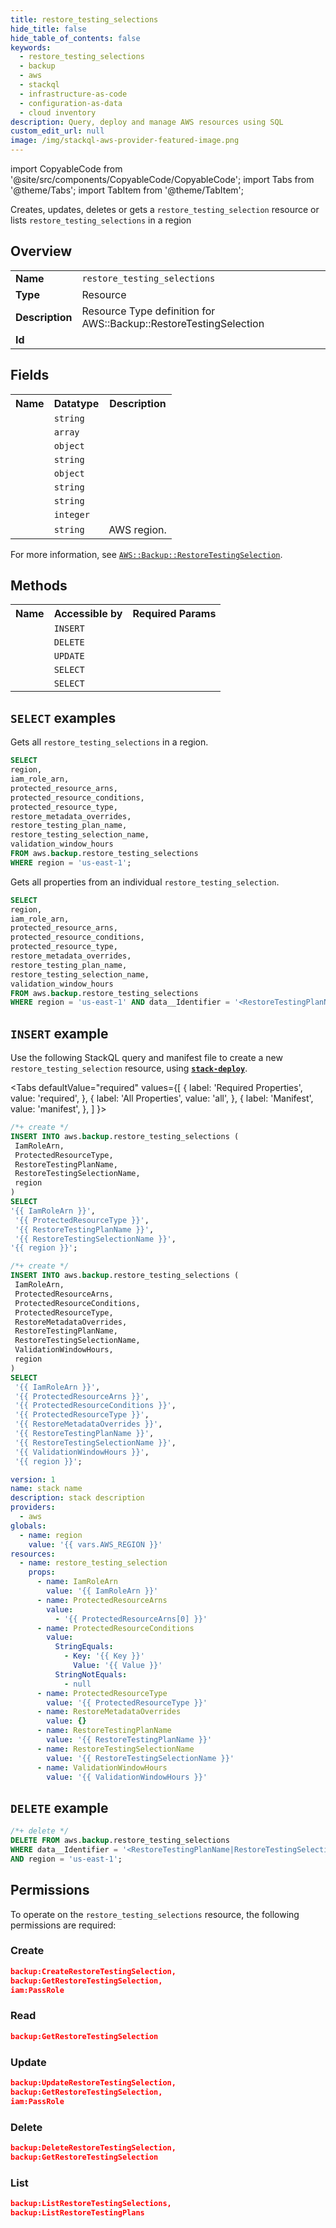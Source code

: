 ```yaml
---
title: restore_testing_selections
hide_title: false
hide_table_of_contents: false
keywords:
  - restore_testing_selections
  - backup
  - aws
  - stackql
  - infrastructure-as-code
  - configuration-as-data
  - cloud inventory
description: Query, deploy and manage AWS resources using SQL
custom_edit_url: null
image: /img/stackql-aws-provider-featured-image.png
---
```


import CopyableCode from '@site/src/components/CopyableCode/CopyableCode';
import Tabs from '@theme/Tabs';
import TabItem from '@theme/TabItem';

Creates, updates, deletes or gets a <code>restore_testing_selection</code> resource or lists <code>restore_testing_selections</code> in a region

## Overview
<table>
<tbody>
<tr><td><b>Name</b></td><td><code>restore_testing_selections</code></td></tr>
<tr><td><b>Type</b></td><td>Resource</td></tr>
<tr><td><b>Description</b></td><td>Resource Type definition for AWS::Backup::RestoreTestingSelection</td></tr>
<tr><td><b>Id</b></td><td><CopyableCode code="aws.backup.restore_testing_selections" /></td></tr>
</tbody>
</table>

## Fields
<table>
<tbody>
<tr><th>Name</th><th>Datatype</th><th>Description</th></tr><tr><td><CopyableCode code="iam_role_arn" /></td><td><code>string</code></td><td></td></tr>
<tr><td><CopyableCode code="protected_resource_arns" /></td><td><code>array</code></td><td></td></tr>
<tr><td><CopyableCode code="protected_resource_conditions" /></td><td><code>object</code></td><td></td></tr>
<tr><td><CopyableCode code="protected_resource_type" /></td><td><code>string</code></td><td></td></tr>
<tr><td><CopyableCode code="restore_metadata_overrides" /></td><td><code>object</code></td><td></td></tr>
<tr><td><CopyableCode code="restore_testing_plan_name" /></td><td><code>string</code></td><td></td></tr>
<tr><td><CopyableCode code="restore_testing_selection_name" /></td><td><code>string</code></td><td></td></tr>
<tr><td><CopyableCode code="validation_window_hours" /></td><td><code>integer</code></td><td></td></tr>
<tr><td><CopyableCode code="region" /></td><td><code>string</code></td><td>AWS region.</td></tr>
</tbody>
</table>

For more information, see <a href="https://docs.aws.amazon.com/AWSCloudFormation/latest/UserGuide/aws-resource-backup-restoretestingselection.html"><code>AWS::Backup::RestoreTestingSelection</code></a>.

## Methods

<table>
<tbody>
  <tr>
    <th>Name</th>
    <th>Accessible by</th>
    <th>Required Params</th>
  </tr>
  <tr>
    <td><CopyableCode code="create_resource" /></td>
    <td><code>INSERT</code></td>
    <td><CopyableCode code="IamRoleArn, ProtectedResourceType, RestoreTestingPlanName, RestoreTestingSelectionName, region" /></td>
  </tr>
  <tr>
    <td><CopyableCode code="delete_resource" /></td>
    <td><code>DELETE</code></td>
    <td><CopyableCode code="data__Identifier, region" /></td>
  </tr>
  <tr>
    <td><CopyableCode code="update_resource" /></td>
    <td><code>UPDATE</code></td>
    <td><CopyableCode code="data__Identifier, data__PatchDocument, region" /></td>
  </tr>
  <tr>
    <td><CopyableCode code="list_resources" /></td>
    <td><code>SELECT</code></td>
    <td><CopyableCode code="region" /></td>
  </tr>
  <tr>
    <td><CopyableCode code="get_resource" /></td>
    <td><code>SELECT</code></td>
    <td><CopyableCode code="data__Identifier, region" /></td>
  </tr>
</tbody>
</table>

## `SELECT` examples
Gets all <code>restore_testing_selections</code> in a region.
```sql
SELECT
region,
iam_role_arn,
protected_resource_arns,
protected_resource_conditions,
protected_resource_type,
restore_metadata_overrides,
restore_testing_plan_name,
restore_testing_selection_name,
validation_window_hours
FROM aws.backup.restore_testing_selections
WHERE region = 'us-east-1';
```
Gets all properties from an individual <code>restore_testing_selection</code>.
```sql
SELECT
region,
iam_role_arn,
protected_resource_arns,
protected_resource_conditions,
protected_resource_type,
restore_metadata_overrides,
restore_testing_plan_name,
restore_testing_selection_name,
validation_window_hours
FROM aws.backup.restore_testing_selections
WHERE region = 'us-east-1' AND data__Identifier = '<RestoreTestingPlanName>|<RestoreTestingSelectionName>';
```

## `INSERT` example

Use the following StackQL query and manifest file to create a new <code>restore_testing_selection</code> resource, using [__`stack-deploy`__](https://pypi.org/project/stack-deploy/).

<Tabs
    defaultValue="required"
    values={[
      { label: 'Required Properties', value: 'required', },
      { label: 'All Properties', value: 'all', },
      { label: 'Manifest', value: 'manifest', },
    ]
}>
<TabItem value="required">

```sql
/*+ create */
INSERT INTO aws.backup.restore_testing_selections (
 IamRoleArn,
 ProtectedResourceType,
 RestoreTestingPlanName,
 RestoreTestingSelectionName,
 region
)
SELECT 
'{{ IamRoleArn }}',
 '{{ ProtectedResourceType }}',
 '{{ RestoreTestingPlanName }}',
 '{{ RestoreTestingSelectionName }}',
'{{ region }}';
```
</TabItem>
<TabItem value="all">

```sql
/*+ create */
INSERT INTO aws.backup.restore_testing_selections (
 IamRoleArn,
 ProtectedResourceArns,
 ProtectedResourceConditions,
 ProtectedResourceType,
 RestoreMetadataOverrides,
 RestoreTestingPlanName,
 RestoreTestingSelectionName,
 ValidationWindowHours,
 region
)
SELECT 
 '{{ IamRoleArn }}',
 '{{ ProtectedResourceArns }}',
 '{{ ProtectedResourceConditions }}',
 '{{ ProtectedResourceType }}',
 '{{ RestoreMetadataOverrides }}',
 '{{ RestoreTestingPlanName }}',
 '{{ RestoreTestingSelectionName }}',
 '{{ ValidationWindowHours }}',
 '{{ region }}';
```
</TabItem>
<TabItem value="manifest">

```yaml
version: 1
name: stack name
description: stack description
providers:
  - aws
globals:
  - name: region
    value: '{{ vars.AWS_REGION }}'
resources:
  - name: restore_testing_selection
    props:
      - name: IamRoleArn
        value: '{{ IamRoleArn }}'
      - name: ProtectedResourceArns
        value:
          - '{{ ProtectedResourceArns[0] }}'
      - name: ProtectedResourceConditions
        value:
          StringEquals:
            - Key: '{{ Key }}'
              Value: '{{ Value }}'
          StringNotEquals:
            - null
      - name: ProtectedResourceType
        value: '{{ ProtectedResourceType }}'
      - name: RestoreMetadataOverrides
        value: {}
      - name: RestoreTestingPlanName
        value: '{{ RestoreTestingPlanName }}'
      - name: RestoreTestingSelectionName
        value: '{{ RestoreTestingSelectionName }}'
      - name: ValidationWindowHours
        value: '{{ ValidationWindowHours }}'

```
</TabItem>
</Tabs>

## `DELETE` example

```sql
/*+ delete */
DELETE FROM aws.backup.restore_testing_selections
WHERE data__Identifier = '<RestoreTestingPlanName|RestoreTestingSelectionName>'
AND region = 'us-east-1';
```

## Permissions

To operate on the <code>restore_testing_selections</code> resource, the following permissions are required:

### Create
```json
backup:CreateRestoreTestingSelection,
backup:GetRestoreTestingSelection,
iam:PassRole
```

### Read
```json
backup:GetRestoreTestingSelection
```

### Update
```json
backup:UpdateRestoreTestingSelection,
backup:GetRestoreTestingSelection,
iam:PassRole
```

### Delete
```json
backup:DeleteRestoreTestingSelection,
backup:GetRestoreTestingSelection
```

### List
```json
backup:ListRestoreTestingSelections,
backup:ListRestoreTestingPlans
```
